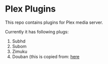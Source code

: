 ﻿# Plex Plugins
This repo contains plugins for Plex media server.

Currently it has following plugs:

1. Subhd
2. Subom
3. Zimuku
4. Douban (this is copied from: [here](https://github.com/kula85/Douban.bundle)
